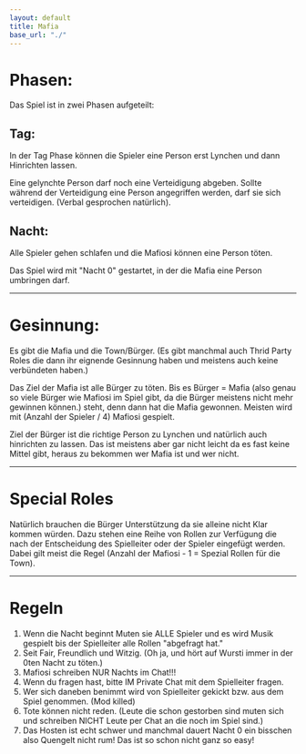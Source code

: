 ```yaml
---
layout: default
title: Mafia
base_url: "./"
---
```


# Phasen:
Das Spiel ist in zwei Phasen aufgeteilt:

## Tag:
In der Tag Phase können die Spieler eine Person erst Lynchen und dann Hinrichten lassen.

Eine gelynchte Person darf noch eine Verteidigung abgeben. Sollte während der Verteidigung eine
Person angegriffen werden, darf sie sich verteidigen. (Verbal gesprochen natürlich).

## Nacht:
Alle Spieler gehen schlafen und die Mafiosi können eine Person töten.

Das Spiel wird mit "Nacht 0" gestartet, in der die Mafia eine Person umbringen darf.

---

# Gesinnung:
Es gibt die Mafia und die Town/Bürger. (Es gibt manchmal auch Thrid Party Roles die dann ihr eignende Gesinnung haben und meistens auch keine verbündeten haben.)

Das Ziel der Mafia ist alle Bürger zu töten. Bis es Bürger = Mafia (also genau so viele Bürger wie Mafiosi im Spiel gibt, da die Bürger meistens nicht mehr gewinnen können.) steht, denn dann hat die Mafia gewonnen. Meisten wird mit (Anzahl der Spieler / 4) Mafiosi gespielt.

Ziel der Bürger ist die richtige Person zu Lynchen und natürlich auch hinrichten zu lassen. Das ist meistens aber gar nicht leicht da es fast keine Mittel gibt, heraus zu bekommen wer Mafia ist und wer nicht.

---

# Special Roles
Natürlich brauchen die Bürger Unterstützung da sie alleine nicht Klar kommen würden. Dazu stehen eine Reihe von Rollen zur Verfügung die nach der Entscheidung des Spielleiter oder der Spieler eingefügt werden. Dabei gilt meist die Regel (Anzahl der Mafiosi - 1 = Spezial Rollen für die Town).

---

# Regeln
1. Wenn die Nacht beginnt Muten sie ALLE Spieler und es wird Musik gespielt bis der Spielleiter alle Rollen "abgefragt hat."
2. Seit Fair, Freundlich und Witzig. (Oh ja, und hört auf Wursti immer in der 0ten Nacht zu töten.)
3. Mafiosi schreiben NUR Nachts im Chat!!!
4. Wenn du fragen hast, bitte IM Private Chat mit dem Spielleiter fragen.
5. Wer sich daneben benimmt wird von Spielleiter gekickt bzw. aus dem Spiel genommen. (Mod killed)
6. Tote können nicht reden. (Leute die schon gestorben sind muten sich und schreiben NICHT Leute per Chat an die noch im Spiel sind.)
7. Das Hosten ist echt schwer und manchmal dauert Nacht 0 ein bisschen also Quengelt nicht rum! Das ist so schon nicht ganz so easy!
